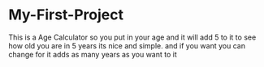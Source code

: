 # My-First-Project
This is a Age Calculator so you put in your age and it will add 5 to it to see how old you are in 5 years its nice and simple. and if you want you can change for it adds as many years as you want to it
